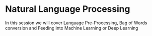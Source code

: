 # Natural Language Processing

In this session we will cover Language Pre-Processing, Bag of Words conversion and Feeding into Machine Learning or Deep Learning
